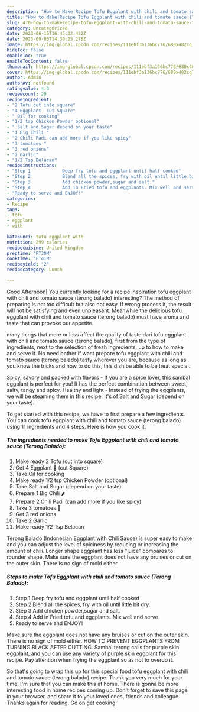 ```yaml
---
description: "How to Make|Recipe Tofu Eggplant with chili and tomato sauce (Terong Balado) {That is Special"
title: "How to Make|Recipe Tofu Eggplant with chili and tomato sauce (Terong Balado) {That is Special"
slug: 470-how-to-makerecipe-tofu-eggplant-with-chili-and-tomato-sauce-terong-balado-that-is-special
category: Uncategorized
date: 2023-06-16T16:45:32.422Z
date: 2023-09-05T14:30:25.278Z
image: https://img-global.cpcdn.com/recipes/111ebf3a136bc776/680x482cq70/tofu-eggplant-with-chili-and-tomato-sauce-terong-balado-recipe-main-photo.jpg
hideToc: false
enableToc: true
enableTocContent: false
thumbnail: https://img-global.cpcdn.com/recipes/111ebf3a136bc776/680x482cq70/tofu-eggplant-with-chili-and-tomato-sauce-terong-balado-recipe-main-photo.jpg
cover: https://img-global.cpcdn.com/recipes/111ebf3a136bc776/680x482cq70/tofu-eggplant-with-chili-and-tomato-sauce-terong-balado-recipe-main-photo.jpg
author: Admin
authorAv: notfound
ratingvalue: 4.3
reviewcount: 20
recipeingredient:
- "2 Tofu cut into square"
- "4 Eggplant  cut Square"
- " Oil for cooking"
- "1/2 tsp Chicken Powder optional"
- " Salt and Sugar depend on your taste"
- "1 Big Chili "
- "2 Chili Padi can add more if you like spicy"
- "3 tomatoes "
- "3 red onions"
- "2 Garlic"
- "1/2 Tsp Belacan"
recipeinstructions:
- "Step 1            Deep fry tofu and eggplant until half cooked"
- "Step 2            Blend all the spices, fry with oil until little bit dry."
- "Step 3            Add chicken powder,sugar and salt."
- "Step 4            Add in Fried tofu and eggplants. Mix well and serve"
- "Ready to serve and ENJOY!"
categories:
- Recipe
tags:
- tofu
- eggplant
- with

katakunci: tofu eggplant with 
nutrition: 299 calories
recipecuisine: United Kingdom
preptime: "PT30M"
cooktime: "PT41M"
recipeyield: "2"
recipecategory: Lunch

---
```



Good Afternoon| You currently looking for a recipe inspiration tofu eggplant with chili and tomato sauce (terong balado) interesting? The method of preparing is not too difficult but also not easy. If wrong process it, the result will not be satisfying and even unpleasant. Meanwhile the delicious tofu eggplant with chili and tomato sauce (terong balado) must have aroma and taste that can provoke our appetite.






many things that more or less affect the quality of taste dari tofu eggplant with chili and tomato sauce (terong balado), first from the type of ingredients, next to the selection of fresh ingredients, up to how to make and serve it. No need bother if want prepare tofu eggplant with chili and tomato sauce (terong balado) tasty wherever you are, because as long as you know the tricks and how to do this, this dish be able to be treat special.


Spicy, savory and packed with flavors - If you are a spice lover, this sambal eggplant is perfect for you! It has the perfect combination between sweet, salty, tangy and spicy. Healthy and light - Instead of frying the eggplants, we will be steaming them in this recipe. It&#39;s of Salt and Sugar (depend on your taste).


To get started with this recipe, we have to first prepare a few ingredients. You can cook tofu eggplant with chili and tomato sauce (terong balado) using 11 ingredients and 4 steps. Here is how you cook it.

<!--inarticleads1-->

##### The ingredients needed to make Tofu Eggplant with chili and tomato sauce (Terong Balado):

1. Make ready 2 Tofu (cut into square)
1. Get 4 Eggplant 🍆 (cut Square)
1. Take  Oil for cooking
1. Make ready 1/2 tsp Chicken Powder (optional)
1. Take  Salt and Sugar (depend on your taste)
1. Prepare 1 Big Chili 🌶
1. Prepare 2 Chili Padi (can add more if you like spicy)
1. Take 3 tomatoes 🍅
1. Get 3 red onions
1. Take 2 Garlic
1. Make ready 1/2 Tsp Belacan


Terong Balado (Indonesian Eggplant with Chili Sauce) is super easy to make and you can adjust the level of spiciness by reducing or increasing the amount of chili. Longer shape eggplant has less &#34;juice&#34; compares to rounder shape. Make sure the eggplant does not have any bruises or cut on the outer skin. There is no sign of mold either. 

<!--inarticleads2-->

##### Steps to make Tofu Eggplant with chili and tomato sauce (Terong Balado):

1. Step 1            Deep fry tofu and eggplant until half cooked
1. Step 2            Blend all the spices, fry with oil until little bit dry.
1. Step 3            Add chicken powder,sugar and salt.
1. Step 4            Add in Fried tofu and eggplants. Mix well and serve
1. Ready to serve and ENJOY!

Make sure the eggplant does not have any bruises or cut on the outer skin. There is no sign of mold either. HOW TO PREVENT EGGPLANTS FROM TURNING BLACK AFTER CUTTING. Sambal terong calls for purple skin eggplant, and you can use any variety of purple skin eggplant for this recipe. Pay attention when frying the eggplant so as not to overdo it. 

So that's going to wrap this up for this special food tofu eggplant with chili and tomato sauce (terong balado) recipe. Thank you very much for your time. I'm sure that you can make this at home. There is gonna be more interesting food in home recipes coming up. Don't forget to save this page in your browser, and share it to your loved ones, friends and colleague. Thanks again for reading. Go on get cooking!
